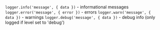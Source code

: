 `logger.info('message', { data })` - informational messages
`logger.error('message', { error })` - errors
`logger.warn('message', { data })` - warnings
`logger.debug('message', { data })` - debug info (only logged if level set to 'debug')
